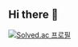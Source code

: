 ## Hi there 👋

[![Solved.ac
프로필](http://mazassumnida.wtf/api/v2/generate_badge?boj={k00819})](https://solved.ac/{k00819})
<!--
**k0081915/k0081915** is a ✨ _special_ ✨ repository because its `README.md` (this file) appears on your GitHub profile.

Here are some ideas to get you started:

- 🔭 I’m currently working on ...
- 🌱 I’m currently learning ...
- 👯 I’m looking to collaborate on ...
- 🤔 I’m looking for help with ...
- 💬 Ask me about ...
- 📫 How to reach me: ...
- 😄 Pronouns: ...
- ⚡ Fun fact: ...
-->
